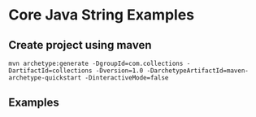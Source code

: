 # Core Java String Examples

## Create project using maven
```
mvn archetype:generate -DgroupId=com.collections -DartifactId=collections -Dversion=1.0 -DarchetypeArtifactId=maven-archetype-quickstart -DinteractiveMode=false
```

## Examples
